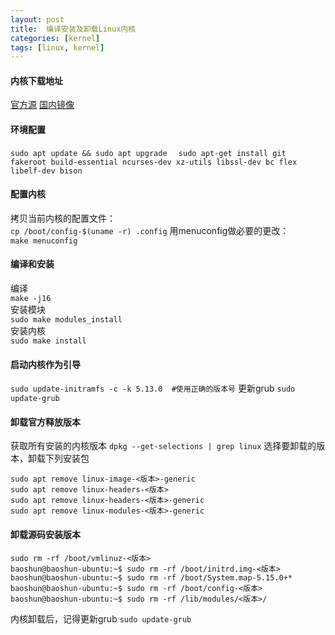 ```yaml
---
layout: post
title:  编译安装及卸载Linux内核
categories: [kernel]
tags: [linux, kernel]
---
```


#### 内核下载地址
[官方源](https://kernel.org)
[国内镜像](https://kernel.source.codeaurora.cn/pub/scm/linux/kernel/git/torvalds/linux.git/)
#### 环境配置
`sudo apt update && sudo apt upgrade  `
`sudo apt-get install git fakeroot build-essential ncurses-dev xz-utils libssl-dev bc flex libelf-dev bison`
#### 配置内核
拷贝当前内核的配置文件：  
`cp /boot/config-$(uname -r) .config`
用menuconfig做必要的更改：  
`make menuconfig`
#### 编译和安装
编译  
`make -j16`  
安装模块  
`sudo make modules_install`  
安装内核  
`sudo make install`
#### 启动内核作为引导
`sudo update-initramfs -c -k 5.13.0  #使用正确的版本号` 
更新grub
`sudo update-grub`

#### 卸载官方释放版本
获取所有安装的内核版本
`dpkg --get-selections | grep linux`
选择要卸载的版本，卸载下列安装包
```
sudo apt remove linux-image-<版本>-generic
sudo apt remove linux-headers-<版本>
sudo apt remove linux-headers-<版本>-generic
sudo apt remove linux-modules-<版本>-generic
```
#### 卸载源码安装版本
```
sudo rm -rf /boot/vmlinuz-<版本>
baoshun@baoshun-ubuntu:~$ sudo rm -rf /boot/initrd.img-<版本>
baoshun@baoshun-ubuntu:~$ sudo rm -rf /boot/System.map-5.15.0+*
baoshun@baoshun-ubuntu:~$ sudo rm -rf /boot/config-<版本>
baoshun@baoshun-ubuntu:~$ sudo rm -rf /lib/modules/<版本>/
```
内核卸载后，记得更新grub
`sudo update-grub`